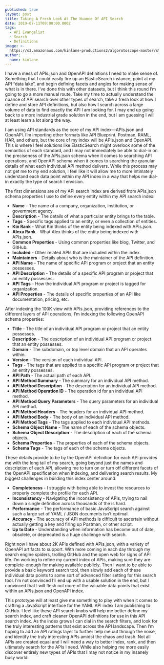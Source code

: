 ```yaml
---
published: true
layout: post
title: Taking A Fresh Look At The Nuance Of API Search
date: 2019-07-11T09:00:00.000Z
tags:
  - API Evangelist
  - Search
  - Definitions
image: >-
  https://s3.amazonaws.com/kinlane-productions2/algorotoscope-master/stories-beach-rocks-currents-internet-numbers.jpg
author:
  name: kinlane
---
```

I have a mess of APIs.json and OpenAPI definitions I need to make sense of. Something that I could easily fire up an ElasticSearch instance, point at my API “data lake”, and begin defining facets and angles for making sense of what is in there. I’ve done this with other datasets, but I think this round I’m going to go a more manual route. Take my time to actually understand the nuance of API search over other types of search, take a fresh look at how I define and store API definitions, but also how I search across a large volume of data to find exactly the API I am looking for. I may end up going back to a more industrial grade solution in the end, but I am guessing I will at least learn a lot along the way.

I am using API standards as the core of my API index—APIs.json and OpenAPI. I’m importing other formats like API Blueprint, Postman, RAML, HAR, and others, but the core of my index will be APIs.json and OpenAPI. This is where I feel solutions like ElasticSearch might overlook some of the semantics of each standard, and I may not immediately be able to dial-in on the preciseness of the APIs.json schema when it comes to searching API operations, and OpenAPI schema when it comes to searching the granular details of what each individual API method delivers. While this process may not get me to my end solution, I feel like it will allow me to more intimately understand each data point within my API index in a way that helps me dial-in exactly the type of search I envision.

The first dimensions are of my API search index are derived from APIs.json schema properties I use to define every entity within my API search index:

- **Name** - The name of a company, organization, institution, or government agency.
- **Description** - The details of what a particular entity brings to the table.
- **Tags** - Specific tags applied to an entity, or even a collection of entities.
- **Kin Rank** - What Kin thinks of the entity being indexed with APIs.json.
- **Alexa Rank** - What Alex thinks of the entity being indexed with APIs.json.
- **Common Properties** - Using common properties like blog, Twitter, and GitHub.
- **Included** - Other related APIs that are included within the index.
- **Maintainers** - Details about who is the maintainer of the API definition.
- **API Name** - The name of specific API program or project that an entity possesses.
- **API Description** - The details of a specific API program or project that an entity possesses.
- **API Tags** - How the individual API program or project is tagged for organization.
- **API Properties** - The details of specific properties of an API like documentation, pricing, etc.

After indexing the 100K view with APIs.json, providing references to the different layers of API operations, I’m indexing the following OpenAPI schema properties:

- **Title** - The title of an individual API program or project that an entity possesses.
- **Description** - The description of an individual API program or project that an entity possesses.
- **Domain** - The subdomain, or top level domain that an API operates within.
- **Version** - The version of each individual API.
- **Tags** - The tags that are applied to a specific API program or project that an entity possesses.
- **API Path** - The actual path of each API.
- **API Method Summary** - The summary for an individual API method.
- **API Method Description** - The description for an individual API method.
- **API Method Operation ID** - The operation id for an individual API method.
- **API Method Query Parameters** - The query parameters for an individual API method.
- **API Method Headers**  - The headers for an individual API method.
- **API Method Body** - The body of an individual API method.
- **API Method Tags** - The tags applied to each individual API methods.
- **Schema Object Name** - The name of each of the schema objects.
- **Schema Object Description** - The description of each of the schema objects.
- **Schema Properties** - The properties of each of the schema objects.
- **Schema Tags** - The tags of each of the schema objects.

These details provide to be by the OpenAPI definition for each API provides me with the long tail of my search, going beyond just the names and description of each API, allowing me to turn on or turn off different facets of the OpenAPI specification when indexing, and delivering search results.  My biggest challenges in building this index center around:

- **Completeness** - I struggle with being able to invest the resources to properly complete the profile for each API.
- **Inconsistency** - Navigating the inconsistency of APIs, trying to nail down a single definition across thousands of the is hard.
- **Performance** - The performance of basic JavaScript search against such a large set of YAML / JSON documents isn’t optimal.
- **Accuracy** - The accuracy of API methods is difficult to ascertain without actually getting a key and firing up Postman, or other script.
- **Up to Date** - Understanding when information has become out of date, obsolete, or deprecated is a huge challenge with search.

Right now I have about 2K APIs defined with APIs.json, with a variety of OpenAPI artifacts to support. With more coming in each day through my search engine spiders, trolling GitHub and the open web for signs of API life. I’m working to refine my current index of APIs, making sure they are complete-enough for making available publicly. Then I want to be able to provide a basic keyword search tool, then slowly add each of these individual data points to some sort of advanced filter setting for this search tool. I’m not convinced I’ll end up with a usable solution in the end, but I convinced that I will flesh out more of the valuable data points that exist within an APIs.json and OpenAPI index.

This prototype will at least give me something to play with when it comes to crafting a JavaScript interface for the YAML API index I am publishing to GitHub. I feel like these API search knobs will help me better define my search index, and craft cleaner OpenAPI definitions for use in this API search index. As the index grows I can dial in the search filters, and look for the truly interesting patterns that exist across the API landscape. Then I’m hoping to add an API ratings layer to further help me cut through the noise, and identify the truly interesting APIs amidst the chaos and trash. Not all APIs are created equal and I will need a way to better index, rank, and then ultimately search for the APIs I need. While also helping me more easily discover entirely new types of APIs that I may not notice in my insanely busy world.
